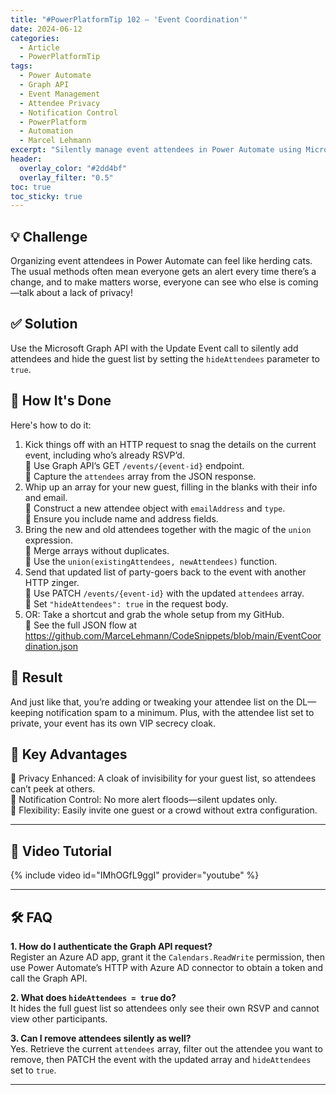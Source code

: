 ```yaml
---
title: "#PowerPlatformTip 102 – 'Event Coordination'"
date: 2024-06-12
categories:
  - Article
  - PowerPlatformTip
tags:
  - Power Automate
  - Graph API
  - Event Management
  - Attendee Privacy
  - Notification Control
  - PowerPlatform
  - Automation
  - Marcel Lehmann
excerpt: "Silently manage event attendees in Power Automate using Microsoft Graph API—add guests without notifications and keep attendee lists private for secure event coordination."
header:
  overlay_color: "#2dd4bf"
  overlay_filter: "0.5"
toc: true
toc_sticky: true
---
```


## 💡 Challenge
Organizing event attendees in Power Automate can feel like herding cats. The usual methods often mean everyone gets an alert every time there’s a change, and to make matters worse, everyone can see who else is coming—talk about a lack of privacy!

## ✅ Solution
Use the Microsoft Graph API with the Update Event call to silently add attendees and hide the guest list by setting the `hideAttendees` parameter to `true`.

## 🔧 How It's Done
Here's how to do it:
1. Kick things off with an HTTP request to snag the details on the current event, including who’s already RSVP’d.  
   🔸 Use Graph API’s GET `/events/{event-id}` endpoint.  
   🔸 Capture the `attendees` array from the JSON response.  
2. Whip up an array for your new guest, filling in the blanks with their info and email.  
   🔸 Construct a new attendee object with `emailAddress` and `type`.  
   🔸 Ensure you include name and address fields.  
3. Bring the new and old attendees together with the magic of the `union` expression.  
   🔸 Merge arrays without duplicates.  
   🔸 Use the `union(existingAttendees, newAttendees)` function.  
4. Send that updated list of party-goers back to the event with another HTTP zinger.  
   🔸 Use PATCH `/events/{event-id}` with the updated `attendees` array.  
   🔸 Set `"hideAttendees": true` in the request body.  
5. OR: Take a shortcut and grab the whole setup from my GitHub.  
   🔸 See the full JSON flow at https://github.com/MarceLehmann/CodeSnippets/blob/main/EventCoordination.json  

## 🎉 Result
And just like that, you’re adding or tweaking your attendee list on the DL—keeping notification spam to a minimum. Plus, with the attendee list set to private, your event has its own VIP secrecy cloak.

## 🌟 Key Advantages
🔸 Privacy Enhanced: A cloak of invisibility for your guest list, so attendees can’t peek at others.  
🔸 Notification Control: No more alert floods—silent updates only.  
🔸 Flexibility: Easily invite one guest or a crowd without extra configuration.  

---

## 🎥 Video Tutorial
{% include video id="IMhOGfL9ggI" provider="youtube" %}

---

## 🛠️ FAQ
**1. How do I authenticate the Graph API request?**  
Register an Azure AD app, grant it the `Calendars.ReadWrite` permission, then use Power Automate’s HTTP with Azure AD connector to obtain a token and call the Graph API.

**2. What does `hideAttendees = true` do?**  
It hides the full guest list so attendees only see their own RSVP and cannot view other participants.

**3. Can I remove attendees silently as well?**  
Yes. Retrieve the current `attendees` array, filter out the attendee you want to remove, then PATCH the event with the updated array and `hideAttendees` set to `true`.

---